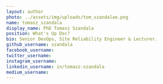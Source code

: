 ```yaml
---
layout: author
photo: ../assets/img/uploads/tom_szandalae.png
name: tomasz_szandala
display_name: PhD Tomasz Szandala 
position: What's Up Doc?
bio: Senior DevOps, Site Reliability Engineer & Lecturer.
github_username: szandala
facebook_username:  
twitter_username:  
instagram_username:  
linkedin_username: in/tomasz-szandala
medium_username: 
---
```

